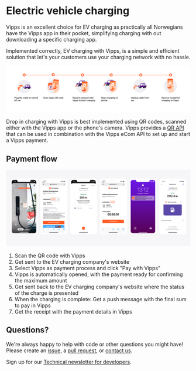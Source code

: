 <!-- START_METADATA
---
title: EV Charging
sidebar_position: 5
---
END_METADATA -->

# Electric vehicle charging

Vipps is an excellent choice for EV charging as practically all Norwegians have
the Vipps app in their pocket, simplifying charging with out downloading a
specific charging app.

Implemented correctly, EV charging with Vipps, is a simple and efficient
solution that let's your customers use your charging network with no hassle.

![EV charging with Vipps](images/ev-charging-process-icons.png)

Drop in charging with Vipps is best implemented using QR codes, scanned either
with the Vipps app or the phone's camera. Vipps provides a
[QR API](https://vippsas.github.io/vipps-developer-docs/docs/APIs/qr-api)
that can be used in combination with the Vipps eCom API to set up and start a
Vipps payment.

## Payment flow

![EV charging with Vipps: Screenshots](images/ev-charging-process-screenshots.png)

1. Scan the QR code with Vipps
2. Get sent to the EV charging company's website
3. Select Vipps as payment process and click "Pay with Vipps"
4. Vipps is automatically opened, with the payment ready for confirming the maximum amount
5. Get sent back to the EV charging company's website where the status of the charge is presented
6. When the charging is complete: Get a push message with the final sum to pay in Vipps
7. Get the receipt with the payment details in Vipps

## Questions?

We're always happy to help with code or other questions you might have!
Please create an [issue](https://github.com/vippsas/vipps-solutions/issues),
a [pull request](https://github.com/vippsas/vipps-solutions/pulls),
or [contact us](https://github.com/vippsas/vipps-developers/blob/master/contact.md).

Sign up for our [Technical newsletter for developers](https://github.com/vippsas/vipps-developers/tree/master/newsletters).

